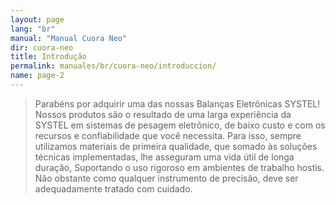 ```yaml
---
layout: page
lang: "br"
manual: "Manual Cuora Neo"
dir: cuora-neo
title: Introdução
permalink: manuales/br/cuora-neo/introduccion/
name: page-2
---
```

>Parabéns por adquirir uma das nossas Balanças Eletrônicas SYSTEL!<br>
Nossos produtos são o resultado de uma larga experiência da SYSTEL em sistemas de
pesagem eletrônico, de baixo custo e com os recursos e confiabilidade que você necessita.
Para isso, sempre utilizamos materiais de primeira qualidade, que somado às soluções técnicas
implementadas, lhe asseguram uma vida útil de longa duração, Suportando o uso rigoroso em ambientes
de trabalho hostis. Não obstante como qualquer instrumento de precisão, deve ser
adequadamente tratado com cuidado.
